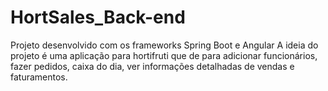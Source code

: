 # HortSales_Back-end

  Projeto desenvolvido com os frameworks Spring Boot e Angular
  A ideia do projeto é uma aplicação para hortifruti que de para adicionar funcionários, fazer pedidos, caixa do dia, ver informações detalhadas de vendas e faturamentos.
